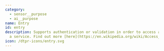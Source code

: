 ```yaml
---
category: 
  - sensor__purpose
  - ai__purpose
name: Entry
id: entry
description: Supports authentication or validation in order to access a space or
  a service. Find out more [here](https://en.wikipedia.org/wiki/Access_control)
icon: /dtpr-icons/entry.svg
---
```

